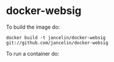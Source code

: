 docker-websig
=============
To build the image do:

```
docker build -t jancelin/docker-websig git://github.com/jancelin/docker-websig
```
To run a container do:
